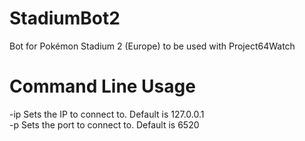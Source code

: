 ﻿# StadiumBot2
Bot for Pokémon Stadium 2 (Europe) to be used with Project64Watch

# Command Line Usage
-ip Sets the IP to connect to. Default is 127.0.0.1  
 -p Sets the port to connect to. Default is 6520  
